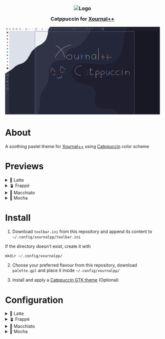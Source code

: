 <h3 align="center">
<img src="https://raw.githubusercontent.com/catppuccin/catppuccin/main/assets/logos/exports/1544x1544_circle.png" width="100" alt="Logo"/><br/>
<img src="https://raw.githubusercontent.com/catppuccin/catppuccin/main/assets/misc/transparent.png" height="30" width="0px"/>
  Catppuccin for <a href="https://xournalpp.github.io/">Xournal++</a>
<img src="https://raw.githubusercontent.com/catppuccin/catppuccin/main/assets/misc/transparent.png" height="30" width="0px"/>
</h3>

<p align="center">
<img src="assets/screenshots/preview.png"/>
</p>

# About
A soothing pastel theme for <a href="https://xournalpp.github.io/">Xournal++</a> using <a href=https://github.com/catppuccin/catppuccin#-palette>Catppuccin</a> color scheme

# Previews

<details>
<summary>🌻 Latte</summary>
<img src="assets/screenshots/latte.png"/>
</details>
<details>
<summary>🪴 Frappé</summary>
<img src="assets/screenshots/frappe.png"/>
</details>
<details>
<summary>🌺 Macchiato</summary>
<img src="assets/screenshots/macchiato.png"/>
</details>
<details>
<summary>🌿 Mocha</summary>
<img src="assets/screenshots/mocha.png"/>
</details>

# Install
1. Download `toolbar.ini` from this repository and append its content to `~/.config/xournalpp/toolbar.ini`

If the directory doesn't exist, create it with
``` lisp
mkdir ~/.config/xournalpp/
```
2. Choose your preferred flavour from this repository, download `palette.gpl` and place it inside `~/.config/xournalpp/`

3. Install and apply a <a href=https://github.com/catppuccin/gtk>Catppuccin GTK theme</a> (Optional)

# Configuration
<details>
<summary>🌻 Latte</summary>

1. Enable the toolbar from the Menubar

``` lisp
View -> Toolbars -> Catppuccin 
```

2. Change the paper color to `#EFF1F5` from

``` lisp
Journal -> Paper Color
```

3. Open the preferences menu from the Menubar

``` lisp
Edit -> Preferences
```

4. Navigate to the `View` tab and change the following settings:
    - Show Menubar on startup: `Disabled` (Optional)
    - Border color for current page and other selections: `#7287FD`
    - Background color between pages: `#DCE0E8`
    - Selection Color(Text, Stroke Selection etc.): `#1E66F5`
    - Icon theme: `Lucide`

5. Optional steps for more consistency:
    - Close the sidebar

<img src=assets/screenshots/latte_config.png>

</details>
<details>
<summary>🪴 Frappé</summary>

1. Enable the toolbar from the Menubar

``` lisp
View -> Toolbars -> Catppuccin 
```

2. Change the paper color to `#303446` from

``` lisp
Journal -> Paper Color
```

3. Open the preferences menu from the Menubar

``` lisp
Edit -> Preferences
```

4. Navigate to the `View` tab and change the following settings:
    - Show Menubar on startup: `Disabled` (Optional)
    - Border color for current page and other selections: `#BABBF1`
    - Background color between pages: `#232634`
    - Selection Color(Text, Stroke Selection etc.): `#8CAAEE`
    - Icon theme: `Lucide`
    - Dark theme: `Enabled`

5. Optional steps for more consistency:
    - Close the sidebar

<img src=assets/screenshots/frappe_config.png>

</details>
<details>
<summary>🌺 Macchiato</summary>

1. Enable the toolbar from the Menubar

``` lisp
View -> Toolbars -> Catppuccin 
```

2. Change the paper color to `#24273A` from

``` lisp
Journal -> Paper Color
```

3. Open the preferences menu from the Menubar

``` lisp
Edit -> Preferences
```

4. Navigate to the `View` tab and change the following settings:
    - Show Menubar on startup: `Disabled` (Optional)
    - Border color for current page and other selections: `#B7BDF8`
    - Background color between pages: `#181926`
    - Selection Color(Text, Stroke Selection etc.): `#8AADF4`
    - Icon theme: `Lucide`
    - Dark theme: `Enabled`

5. Optional steps for more consistency:
    - Close the sidebar

<img src=assets/screenshots/macchiato_config.png>

</details>
<details>
<summary>🌿 Mocha</summary>

1. Enable the toolbar from the Menubar

``` lisp
View -> Toolbars -> Catppuccin 
```

2. Change the paper color to `#1E1E2E` from

``` lisp
Journal -> Paper Color
```

3. Open the preferences menu from the Menubar

``` lisp
Edit -> Preferences
```

4. Navigate to the `View` tab and change the following settings:
    - Show Menubar on startup: `Disabled` (Optional)
    - Border color for current page and other selections: `#B4BEFE`
    - Background color between pages: `#181825`
    - Selection Color(Text, Stroke Selection etc.): `#89b4fa`
    - Icon theme: `Lucide`
    - Dark theme: `Enabled`

5. Optional steps for more consistency:
    - Close the sidebar

<img src=assets/screenshots/mocha_config.png>
</details>




